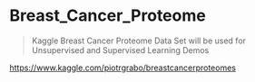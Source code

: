 # Breast_Cancer_Proteome
> Kaggle Breast Cancer Proteome Data Set will be used for Unsupervised and Supervised Learning Demos 

https://www.kaggle.com/piotrgrabo/breastcancerproteomes
